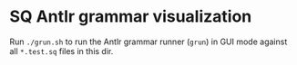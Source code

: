 # SQ Antlr grammar visualization

Run `./grun.sh` to run the Antlr grammar runner (`grun`) in GUI mode against all `*.test.sq` files in this dir.